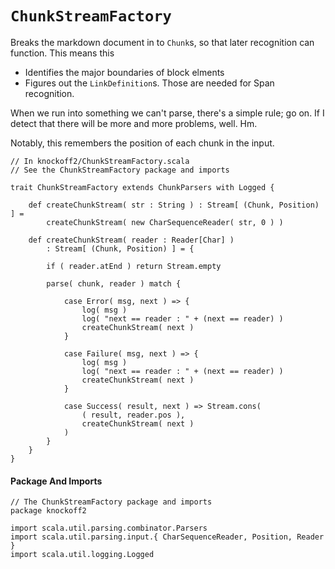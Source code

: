 # `ChunkStreamFactory` #

Breaks the markdown document in to `Chunk`s, so that later recognition can function.
This means this

* Identifies the major boundaries of block elments
* Figures out the `LinkDefinition`s. Those are needed for Span recognition.

When we run into something we can't parse, there's a simple rule; go on. If I detect
that there will be more and more problems, well. Hm.

Notably, this remembers the position of each chunk in the input.
    
    // In knockoff2/ChunkStreamFactory.scala
    // See the ChunkStreamFactory package and imports
    
    trait ChunkStreamFactory extends ChunkParsers with Logged {

        def createChunkStream( str : String ) : Stream[ (Chunk, Position) ] =
            createChunkStream( new CharSequenceReader( str, 0 ) )
        
        def createChunkStream( reader : Reader[Char] )
            : Stream[ (Chunk, Position) ] = {
            
            if ( reader.atEnd ) return Stream.empty
            
            parse( chunk, reader ) match {

                case Error( msg, next ) => {
                    log( msg )
                    log( "next == reader : " + (next == reader) )
                    createChunkStream( next )
                }
                
                case Failure( msg, next ) => {
                    log( msg )
                    log( "next == reader : " + (next == reader) )
                    createChunkStream( next )
                }
                
                case Success( result, next ) => Stream.cons(
                    ( result, reader.pos ),
                    createChunkStream( next )
                )
            }
        }
    }

#### Package And Imports

    // The ChunkStreamFactory package and imports
    package knockoff2

    import scala.util.parsing.combinator.Parsers
    import scala.util.parsing.input.{ CharSequenceReader, Position, Reader }
    import scala.util.logging.Logged
